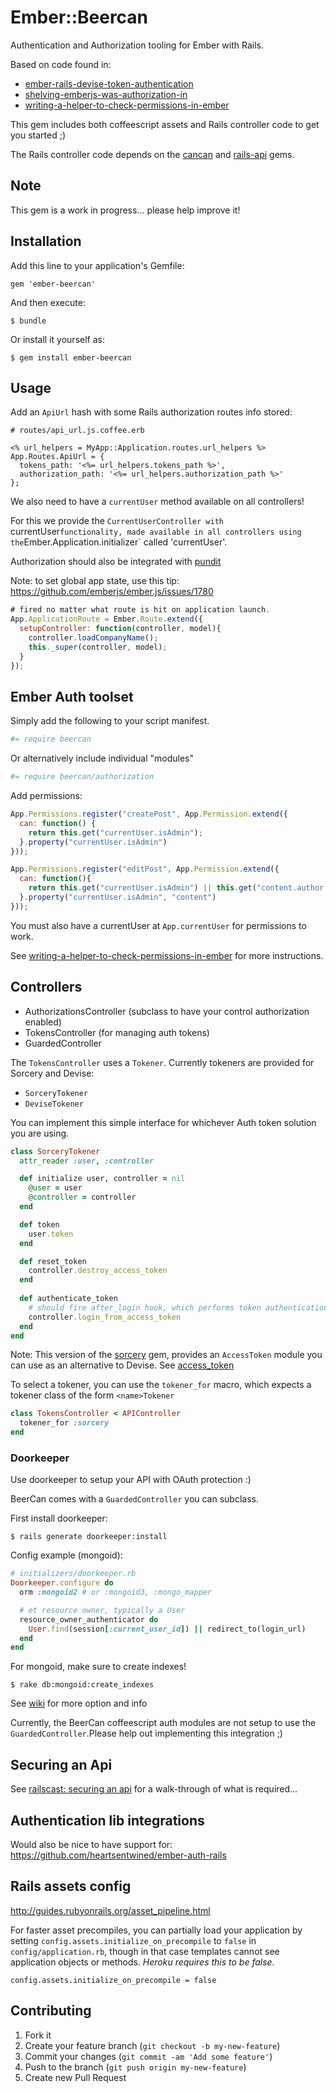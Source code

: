 # Ember::Beercan

Authentication and Authorization tooling for Ember with Rails.

Based on code found in: 
* [ember-rails-devise-token-authentication](http://avitevet.blogspot.com.es/2012/11/ember-rails-devise-token-authentication.html)
* [shelving-emberjs-was-authorization-in](http://avitevet.blogspot.com.es/2013/01/shelving-emberjs-was-authorization-in.html)
* [writing-a-helper-to-check-permissions-in-ember](http://livsey.org/blog/2012/10/16/writing-a-helper-to-check-permissions-in-ember-dot-js/)

This gem includes both coffeescript assets and Rails controller code to get you started ;)

The Rails controller code depends on the [cancan](https://github.com/ryanb/cancan) and [rails-api](https://github.com/rails-api/rails-api) gems.

## Note

This gem is a work in progress... please help improve it!

## Installation

Add this line to your application's Gemfile:

    gem 'ember-beercan'

And then execute:

    $ bundle

Or install it yourself as:

    $ gem install ember-beercan

## Usage

Add an `ApiUrl` hash with some Rails authorization routes info stored:

```erb
# routes/api_url.js.coffee.erb

<% url_helpers = MyApp::Application.routes.url_helpers %>
App.Routes.ApiUrl = {
  tokens_path: '<%= url_helpers.tokens_path %>',
  authorization_path: '<%= url_helpers.authorization_path %>'
};
```

We also need to have a `currentUser` method available on all controllers!

For this we provide the `CurrentUserController with `currentUser` functionality, made available in all controllers using the `Ember.Application.initializer` called 'currentUser'.

Authorization should also be integrated with [pundit](https://github.com/elabs/pundit)

Note: to set global app state, use this tip: https://github.com/emberjs/ember.js/issues/1780

```javascript
# fired no matter what route is hit on application launch.
App.ApplicationRoute = Ember.Route.extend({
  setupController: function(controller, model){
    controller.loadCompanyName();
    this._super(controller, model);
  }
});
```

## Ember Auth toolset

Simply add the following to your script manifest.

```coffeescript
#= require beercan
```

Or alternatively include individual "modules"

```coffeescript
#= require beercan/authorization
```

Add permissions:

```javascript
App.Permissions.register("createPost", App.Permission.extend({
  can: function() {
    return this.get("currentUser.isAdmin");
  }.property("currentUser.isAdmin")
}));

App.Permissions.register("editPost", App.Permission.extend({
  can: function(){
    return this.get("currentUser.isAdmin") || this.get("content.author.id") == this.get("currentUser.id");
  }.property("currentUser.isAdmin", "content")
}));
```

You must also have a currentUser at `App.currentUser` for permissions to work.

See [writing-a-helper-to-check-permissions-in-ember](http://livsey.org/blog/2012/10/16/writing-a-helper-to-check-permissions-in-ember-dot-js/) for more instructions.

## Controllers

* AuthorizationsController (subclass to have your control authorization enabled)
* TokensController (for managing auth tokens)
* GuardedController


The `TokensController` uses a `Tokener`. Currently tokeners are provided for Sorcery and Devise:
* `SorceryTokener`
* `DeviseTokener`

You can implement this simple interface for whichever Auth token solution you are using.

```ruby
class SorceryTokener
  attr_reader :user, :controller

  def initialize user, controller = nil
    @user = user
    @controller = controller
  end

  def token    
    user.token
  end

  def reset_token
    controller.destroy_access_token
  end
  
  def authenticate_token
    # should fire after_login hook, which performs token authentication
    controller.login_from_access_token
  end
end
```

Note: This version of the [sorcery](https://github.com/kristianmandrup/sorcery) gem, provides an `AccessToken` module you can use as an alternative to Devise. See [access_token](https://github.com/fzagarzazu/sorcery/commits/access_token)

To select a tokener, you can use the `tokener_for` macro, which expects a tokener class of the form `<name>Tokener`

```ruby
class TokensController < APIController
  tokener_for :sorcery
end
```

### Doorkeeper

Use doorkeeper to setup your API with OAuth protection :)

BeerCan comes with a `GuardedController` you can subclass.

First install doorkeeper:

    $ rails generate doorkeeper:install

Config example (mongoid):

```ruby
# initializers/doorkeeper.rb
Doorkeeper.configure do
  orm :mongoid2 # or :mongoid3, :mongo_mapper

  # et resource owner, typically a User
  resource_owner_authenticator do
    User.find(session[:current_user_id]) || redirect_to(login_url)
  end  
end
```

For mongoid, make sure to create indexes!

    $ rake db:mongoid:create_indexes

See [wiki](https://github.com/applicake/doorkeeper/wiki) for more option and info 

Currently, the BeerCan coffeescript auth modules are not setup to use the `GuardedController`.Please help out implementing this integration ;)

## Securing an Api

See [railscast: securing an api](http://railscasts.com/episodes/352-securing-an-api?view=asciicast) for a walk-through of what is required...

## Authentication lib integrations

Would also be nice to have support for: https://github.com/heartsentwined/ember-auth-rails

## Rails assets config

http://guides.rubyonrails.org/asset_pipeline.html

For faster asset precompiles, you can partially load your application by setting `config.assets.initialize_on_precompile` to `false` in `config/application.rb`, though in that case templates cannot see application objects or methods. *Heroku requires this to be false.*

`config.assets.initialize_on_precompile = false`

## Contributing

1. Fork it
2. Create your feature branch (`git checkout -b my-new-feature`)
3. Commit your changes (`git commit -am 'Add some feature'`)
4. Push to the branch (`git push origin my-new-feature`)
5. Create new Pull Request
